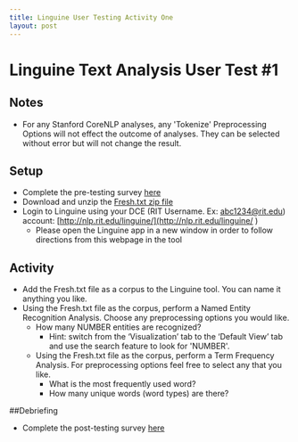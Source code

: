 ```yaml
---
title: Linguine User Testing Activity One
layout: post
---
```



# Linguine Text Analysis User Test #1

## Notes
* For any Stanford CoreNLP analyses, any 'Tokenize' Preprocessing Options will not effect the outcome of analyses. They can be selected without error but will not change the result.

## Setup

* Complete the pre-testing survey [here](http://bit.ly/1QSOUsC)
* Download and unzip the [Fresh.txt zip file](http://www.se.rit.edu/~pastafarians/staticcontent/Fresh.zip)
* Login to Linguine using your DCE (RIT Username. Ex: abc1234@rit.edu) account: [http://nlp.rit.edu/linguine/](http://nlp.rit.edu/linguine/ )
  * Please open the Linguine app in a new window in order to follow directions from this webpage in the tool


## Activity

* Add the Fresh.txt file as a corpus to the Linguine tool. You can name it anything you like. 
* Using the Fresh.txt file as the corpus, perform a Named Entity Recognition Analysis. Choose any preprocessing options you would like.
  * How many NUMBER entities are recognized?
    * Hint: switch from the ‘Visualization’ tab to the ‘Default View’ tab and use the search feature to look for 'NUMBER'.
  * Using the Fresh.txt file as the corpus, perform a Term Frequency Analysis. For preprocessing options feel free to select any that you like.
    * What is the most frequently used word?
    * How many unique words (word types) are there?

##Debriefing
* Complete the post-testing survey [here](http://bit.ly/1lugaQQ)


